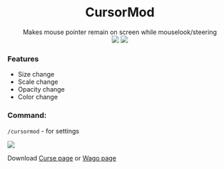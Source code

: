 <div align="center">
  
# CursorMod

Makes mouse pointer remain on screen while mouselook/steering<br>
[![](https://github.com/sfmict/cursormod/workflows/Retail-Build/badge.svg?branch=master)](https://github.com/sfmict/CursorMod/releases)
[![](http://cf.way2muchnoise.eu/full_356016_downloads.svg)](https://www.curseforge.com/wow/addons/cursormod)
</div>

### Features

* Size change
* Scale change
* Opacity change
* Color change

### Command:

`/cursormod` - for settings

![](https://i.imgur.com/xRlo7rw.jpg)

Download [Curse page](https://www.curseforge.com/wow/addons/cursormod) or [Wago page](https://addons.wago.io/addons/cursormod)